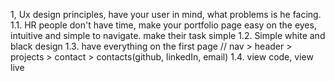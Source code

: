 1, Ux design principles, have your user in mind, what problems is he facing.
1.1. HR people don't have time, make your portfolio page easy on the eyes, intuitive and simple to navigate. make their task simple
1.2. Simple white and black design
1.3. have everything on the first page
    // nav > header > projects > contact > contacts(github, linkedIn, email)
1.4. view code, view live

